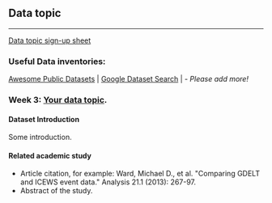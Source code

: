 ## Data topic
---
[Data topic sign-up sheet](https://docs.google.com/spreadsheets/d/1Vuh6KlMqETnW8UC4W0va5BUMYsgCCtC3bvrDEFoB7Rg/edit?usp=sharing)

### Useful Data inventories:
[Awesome Public Datasets](https://github.com/awesomedata/awesome-public-datasets) | [Google Dataset Search](https://toolbox.google.com/datasetsearch) | - _Please add more!_

### Week 3: [Your data topic](https://example_data_topic.com).

#### Dataset Introduction

Some introduction.

#### Related academic study
- Article citation, for example: Ward, Michael D., et al. "Comparing GDELT and ICEWS event data." Analysis 21.1 (2013): 267-97.
- Abstract of the study.
